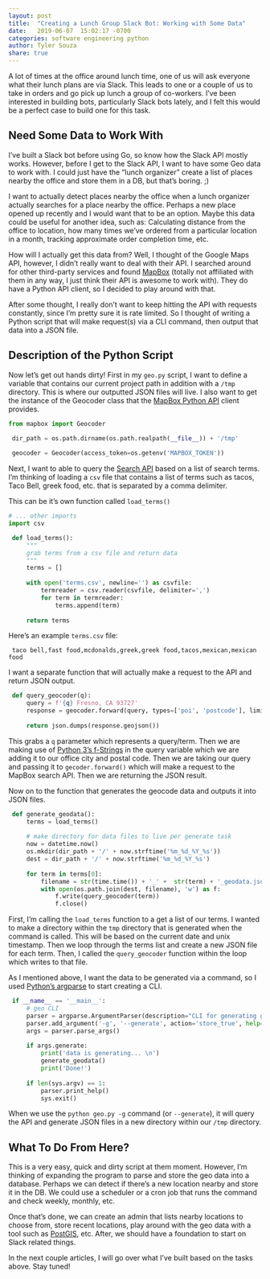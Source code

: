 ```yaml
---
layout: post
title:  "Creating a Lunch Group Slack Bot: Working with Some Data"
date:   2019-06-07  15:02:17 -0700
categories: software engineering python
author: Tyler Souza
share: true
---
```


A lot of times at the office around lunch time, one of us will ask everyone what their lunch plans are via Slack. This leads to one or a couple of us to take in orders and go pick up lunch a group of co-workers.  I’ve been interested in building bots, particularly Slack bots lately, and I felt this would be a perfect case to build one for this task. 


## Need Some Data to Work With
I’ve built a Slack bot before using Go, so know how the Slack API mostly works. However, before I get to the Slack API, I want to have some Geo data to work with. I could just have the “lunch organizer” create a list of places nearby the office and store them in a DB, but that’s boring. ;) 

I want to actually detect places nearby the office when a lunch organizer actually searches for a place nearby the office. Perhaps a new place opened up recently and I would want that to be an option. Maybe this data could be useful for another idea, such as: Calculating distance from the office to location, how many times we’ve ordered from a particular location in a month, tracking approximate order completion time, etc. 

How will I actually get this data from? Well, I thought of the Google Maps API, however, I didn’t really want to deal with their API. I searched around for other third-party services and found [MapBox](https://www.mapbox.com/) (totally not affiliated with them in any way, I just think their API is awesome to work with). They do have a Python API client, so I decided to play around with that. 

After some thought, I really don’t want to keep hitting the API with requests constantly, since I’m pretty sure it is rate limited. So I thought of writing a Python script that will make request(s) via a CLI command, then output that data into a JSON file. 

## Description of the Python Script
Now let’s get out hands dirty! First in my `geo.py` script, I want to define a variable that contains our current project path in addition with a `/tmp` directory. This is where our outputted JSON files will live.  I also want to get the instance of the Geocoder class that the [MapBox Python API](https://github.com/mapbox/mapbox-sdk-py) client provides.

```python
from mapbox import Geocoder

 dir_path = os.path.dirname(os.path.realpath(__file__)) + '/tmp'
 
 geocoder = Geocoder(access_token=os.getenv('MAPBOX_TOKEN'))
```

Next, I want to able to query the [Search API](https://docs.mapbox.com/api/search/) based on a list of search terms. I’m thinking of loading a `csv` file that contains a list of terms such as tacos, Taco Bell, greek food, etc. that is separated by a comma delimiter.

This can be it’s own function called `load_terms()`

```python
# ... other imports 
import csv

 def load_terms():
     """
     grab terms from a csv file and return data
     """
     terms = []
 
     with open('terms.csv', newline='') as csvfile:
         termreader = csv.reader(csvfile, delimiter=',')
         for term in termreader:
             terms.append(term)
 
     return terms
```

Here’s an example  `terms.csv`  file:

```csv
 taco bell,fast food,mcdonalds,greek,greek food,tacos,mexican,mexican food
```

I want a separate function that will actually make a request to the API and return JSON output.

```python
 def query_geocoder(q):
     query = f'{q} Fresno, CA 93727'
     response = geocoder.forward(query, types=['poi', 'postcode'], limit=10)
 
     return json.dumps(response.geojson())
```

This grabs a `q` parameter which represents a query/term. Then we are making use of [Python 3’s f-Strings](https://realpython.com/python-f-strings/) in the query variable which we are adding it to our office city and postal code. Then we are taking our query and passing it to `gecoder.forward()` which will make a request to the MapBox search API. Then we are returning the JSON result.

Now on to the function that generates the geocode data and outputs it into JSON files. 

```python
 def generate_geodata():
     terms = load_terms()
 
     # make directory for data files to live per generate task
     now = datetime.now()
     os.mkdir(dir_path + '/' + now.strftime('%m_%d_%Y_%s'))
     dest = dir_path + '/' + now.strftime('%m_%d_%Y_%s')
 
     for term in terms[0]:
         filename = str(time.time()) + '_' +  str(term) + '_geodata.json'
         with open(os.path.join(dest, filename), 'w') as f:
             f.write(query_geocoder(term))
             f.close()
```

First, I’m calling the `load_terms` function to a get a list of our terms.  I wanted to make a directory within the `tmp` directory that is generated when the command is called. This will be based on the current date and unix timestamp. Then we loop through the terms list and create a new JSON file for each term. Then, I called the `query_geocoder` function within the loop which writes to that file. 

As I mentioned above, I want the data to be generated via a command, so I used [Python’s argparse](https://docs.python.org/3/library/argparse.html) to start creating a CLI. 

```python
 if __name__ == '__main__':
     # geo CLI
     parser = argparse.ArgumentParser(description="CLI for generating geo data")
     parser.add_argument('-g', '--generate', action='store_true', help='generates geo data')
     args = parser.parse_args()
 
     if args.generate:
         print('data is generating... \n')
         generate_geodata()
         print('Done!')
 
     if len(sys.argv) == 1:
         parser.print_help()
         sys.exit()
````

When we use the `python geo.py -g`  command (or `--generate`), it will query the API and generate JSON files in a new directory within our `/tmp` directory.

## What To Do From Here?
This is a very easy, quick and dirty script at them moment. However, I’m thinking of expanding the program to parse and store the geo data into a database. Perhaps we can detect if there’s a new location nearby and store it in the DB. We could use a scheduler or a cron job that runs the command and check weekly, monthly, etc. 

Once that’s done, we can create an admin that lists nearby locations to choose from, store recent locations, play around with the geo data with a tool such as [PostGIS](https://postgis.net/), etc. After, we should have a foundation to start on Slack related things. 

In the next couple articles, I will go over what I’ve built based on the tasks above. Stay tuned!